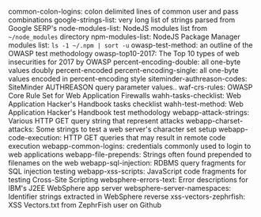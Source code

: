 common-colon-logins: colon delimited lines of common user and pass combinations
google-strings-list: very long list of strings parsed from Google SERP's
node-modules-list: NodeJS modules list from `~/node_modules` directory
npm-modules-list: NodeJS Package Manager modules list: `ls -1 ~/.npm | sort -u`
owasp-test-method: an outline of the OWASP test methodology 
owasp-top10-2017: The Top 10 types of web insecurities for 2017 by OWASP
percent-encoding-double: all one-byte values doubly percent-encoded
percent-encoding-single: all one-byte values encoded in percent-encoding style
siteminder-authreason-codes: SiteMinder AUTHREASON query parameter values..
waf-crs-rules: OWASP Core Rule Set for Web Application Firewalls
wahh-tasks-checklist: Web Application Hacker's Handbook tasks checklist 
wahh-test-method: Web Application Hacker's Handbook test methodology
webapp-attack-strings: Various HTTP GET query string that represent attacks
webapp-charset-attacks: Some strings to test a web server's character set setup
webapp-code-execution: HTTP GET queries that may result in remote code execution
webapp-common-logins: credentials commonly used to login to web applications
webapp-file-prepends: Strings often found prepended to filenames on the web
webapp-sql-injection: RDBMS query fragments for SQL injection testing
webapp-xss-scripts: JavaScript code fragments for testing Cross-Site Scripting
websphere-errors-text: Error descriptions for IBM's J2EE WebSphere app server
websphere-server-namespaces: Identifier strings extracted in WebSphere reverse
xss-vectors-zephrfish: XSS Vectors.txt from ZephrFish user on Github

